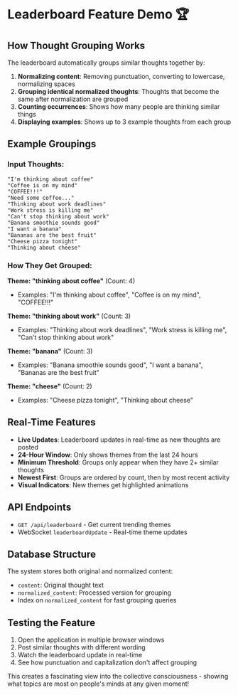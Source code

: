 # Leaderboard Feature Demo 🏆

## How Thought Grouping Works

The leaderboard automatically groups similar thoughts together by:

1. **Normalizing content**: Removing punctuation, converting to lowercase, normalizing spaces
2. **Grouping identical normalized thoughts**: Thoughts that become the same after normalization are grouped
3. **Counting occurrences**: Shows how many people are thinking similar things
4. **Displaying examples**: Shows up to 3 example thoughts from each group

## Example Groupings

### Input Thoughts:
```
"I'm thinking about coffee"
"Coffee is on my mind"
"COFFEE!!!"
"Need some coffee..."
"Thinking about work deadlines"
"Work stress is killing me"
"Can't stop thinking about work"
"Banana smoothie sounds good"
"I want a banana"
"Bananas are the best fruit"
"Cheese pizza tonight"
"Thinking about cheese"
```

### How They Get Grouped:

**Theme: "thinking about coffee"** (Count: 4)
- Examples: "I'm thinking about coffee", "Coffee is on my mind", "COFFEE!!!"

**Theme: "thinking about work"** (Count: 3)  
- Examples: "Thinking about work deadlines", "Work stress is killing me", "Can't stop thinking about work"

**Theme: "banana"** (Count: 3)
- Examples: "Banana smoothie sounds good", "I want a banana", "Bananas are the best fruit"

**Theme: "cheese"** (Count: 2)
- Examples: "Cheese pizza tonight", "Thinking about cheese"

## Real-Time Features

- **Live Updates**: Leaderboard updates in real-time as new thoughts are posted
- **24-Hour Window**: Only shows themes from the last 24 hours
- **Minimum Threshold**: Groups only appear when they have 2+ similar thoughts
- **Newest First**: Groups are ordered by count, then by most recent activity
- **Visual Indicators**: New themes get highlighted animations

## API Endpoints

- `GET /api/leaderboard` - Get current trending themes
- WebSocket `leaderboardUpdate` - Real-time theme updates

## Database Structure

The system stores both original and normalized content:
- `content`: Original thought text
- `normalized_content`: Processed version for grouping
- Index on `normalized_content` for fast grouping queries

## Testing the Feature

1. Open the application in multiple browser windows
2. Post similar thoughts with different wording
3. Watch the leaderboard update in real-time
4. See how punctuation and capitalization don't affect grouping

This creates a fascinating view into the collective consciousness - showing what topics are most on people's minds at any given moment! 